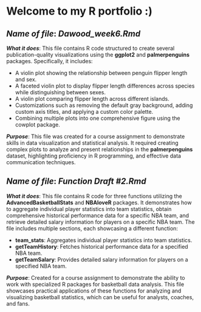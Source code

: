 # Welcome to my R portfolio :)

## _**Name of file**_: _Dawood_week6.Rmd_

_**What it does**_: This file contains R code structured to create several publication-quality visualizations using the **ggplot2** and **palmerpenguins** packages. Specifically, it includes:

- A violin plot showing the relationship between penguin flipper length and sex.
- A faceted violin plot to display flipper length differences across species while distinguishing between sexes.
- A violin plot comparing flipper length across different islands.
- Customizations such as removing the default gray background, adding custom axis titles, and applying a custom color palette.
- Combining multiple plots into one comprehensive figure using the cowplot package.

_**Purpose**_: This file was created for a course assignment to demonstrate skills in data visualization and statistical analysis. It required creating complex plots to analyze and present relationships in the **palmerpenguins** dataset, highlighting proficiency in R programming, and effective data communication techniques.

## _**Name of file**_: _Function Draft #2.Rmd_

_**What it does**_: This file contains R code for three functions utilizing the **AdvancedBasketballStats** and **NBAloveR** packages. It demonstrates how to aggregate individual player statistics into team statistics, obtain comprehensive historical performance data for a specific NBA team, and retrieve detailed salary information for players on a specific NBA team. The file includes multiple sections, each showcasing a different function:

- **team_stats**: Aggregates individual player statistics into team statistics.
- **getTeamHistory**: Fetches historical performance data for a specified NBA team.
- **getTeamSalary**: Provides detailed salary information for players on a specified NBA team.

_**Purpose**_: Created for a course assignment to demonstrate the ability to work with specialized R packages for basketball data analysis. This file showcases practical applications of these functions for analyzing and visualizing basketball statistics, which can be useful for analysts, coaches, and fans.
